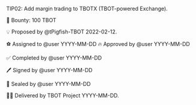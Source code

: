 TIP02: Add margin trading to TBOTX (TBOT-powered Exchange).

🏦 Bounty: 100 TBOT

💡 Proposed by @tPigfish-TBOT 2022-02-12.

⚽ Assigned to @user YYYY-MM-DD
🔥 Approved by  @user YYYY-MM-DD

✅ Completed by  @user YYYY-MM-DD

🖊️ Signed by  @user YYYY-MM-DD

💌 Sealed by @user YYYY-MM-DD

🏴‍☠️ Delivered by TBOT Project YYYY-MM-DD.
